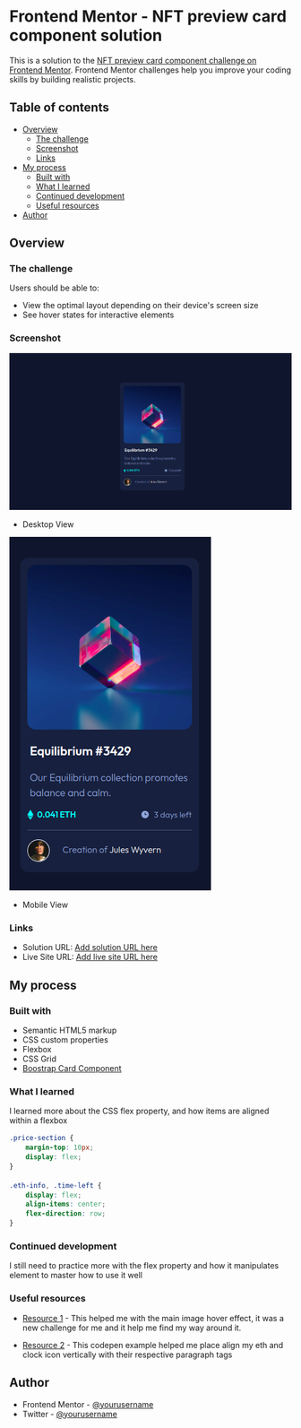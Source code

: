 # Frontend Mentor - NFT preview card component solution

This is a solution to the [NFT preview card component challenge on Frontend Mentor](https://www.frontendmentor.io/challenges/nft-preview-card-component-SbdUL_w0U). Frontend Mentor challenges help you improve your coding skills by building realistic projects. 

## Table of contents

- [Overview](#overview)
  - [The challenge](#the-challenge)
  - [Screenshot](#screenshot)
  - [Links](#links)
- [My process](#my-process)
  - [Built with](#built-with)
  - [What I learned](#what-i-learned)
  - [Continued development](#continued-development)
  - [Useful resources](#useful-resources)
- [Author](#author)


## Overview

### The challenge

Users should be able to:

- View the optimal layout depending on their device's screen size
- See hover states for interactive elements

### Screenshot

![](./screenshot/nft-desktop.png)
- Desktop View

![](./screenshot/nft-mobile.png)
- Mobile View

### Links

- Solution URL: [Add solution URL here](https://your-solution-url.com)
- Live Site URL: [Add live site URL here](https://your-live-site-url.com)

## My process

### Built with

- Semantic HTML5 markup
- CSS custom properties
- Flexbox
- CSS Grid
- [Boostrap Card Component](https://getbootstrap.com/docs/5.0/components/card/#about)


### What I learned

I learned more about the CSS flex property, and how items are aligned within a flexbox

```css
.price-section {
    margin-top: 10px;
    display: flex;
}

.eth-info, .time-left {
    display: flex;
    align-items: center;
    flex-direction: row;
}
```

### Continued development
I still need to practice more with the flex property and how it manipulates element to master how to use it well

### Useful resources

- [Resource 1](https://www.w3schools.com/howto/tryit.asp?filename=tryhow_css_image_overlay_fade) - This helped me with the main image hover effect, it was a new challenge for me and it help me find my way around it.

- [Resource 2](https://codepen.io/mobas/pen/YRVZZy) - This codepen example helped me place align my eth and clock icon vertically with their respective paragraph tags

## Author
- Frontend Mentor - [@yourusername](https://www.frontendmentor.io/profile/Julius-Java)
- Twitter - [@yourusername](https://www.twitter.com/Julius_Java00)

